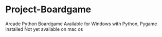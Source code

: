 # Project-Boardgame
Arcade Python Boardgame
Available for Windows with Python, Pygame installed
Not yet available on mac os
